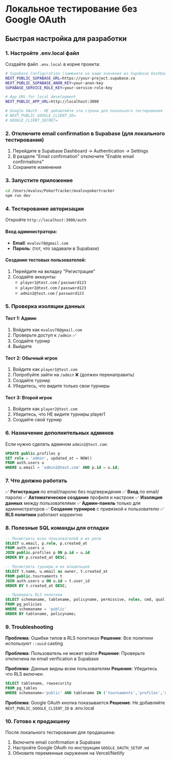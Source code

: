 # Локальное тестирование без Google OAuth

## Быстрая настройка для разработки

### 1. Настройте .env.local файл

Создайте файл `.env.local` в корне проекта:

```bash
# Supabase Configuration (замените на ваши значения из Supabase Dashboard)
NEXT_PUBLIC_SUPABASE_URL=https://your-project.supabase.co
NEXT_PUBLIC_SUPABASE_ANON_KEY=your-anon-key
SUPABASE_SERVICE_ROLE_KEY=your-service-role-key

# App URL for local development
NEXT_PUBLIC_APP_URL=http://localhost:3000

# Google OAuth - НЕ добавляйте эти строки для локального тестирования
# NEXT_PUBLIC_GOOGLE_CLIENT_ID=
# GOOGLE_CLIENT_SECRET=
```

### 2. Отключите email confirmation в Supabase (для локального тестирования)

1. Перейдите в Supabase Dashboard → Authentication → Settings
2. В разделе "Email confirmation" отключите "Enable email confirmations"
3. Сохраните изменения

### 3. Запустите приложение

```bash
cd /Users/mvalov/PokerTracker/mvalovpokertracker
npm run dev
```

### 4. Тестирование авторизации

Откройте `http://localhost:3000/auth`

#### Вход администратора:
- **Email**: `mvalov78@gmail.com`
- **Пароль**: (тот, что задавали в Supabase)

#### Создание тестовых пользователей:
1. Перейдите на вкладку "Регистрация"
2. Создайте аккаунты:
   - `player1@test.com` / `password123`
   - `player2@test.com` / `password123`
   - `admin2@test.com` / `password123`

### 5. Проверка изоляции данных

#### Тест 1: Админ
1. Войдите как `mvalov78@gmail.com`
2. Проверьте доступ к `/admin` ✅
3. Создайте турнир
4. Выйдите

#### Тест 2: Обычный игрок
1. Войдите как `player1@test.com`
2. Попробуйте зайти на `/admin` ❌ (должен перенаправить)
3. Создайте турнир
4. Убедитесь, что видите только свои турниры

#### Тест 3: Второй игрок
1. Войдите как `player2@test.com`
2. Убедитесь, что НЕ видите турниры player1
3. Создайте свой турнир

### 6. Назначение дополнительных админов

Если нужно сделать админом `admin2@test.com`:

```sql
UPDATE public.profiles p
SET role = 'admin', updated_at = NOW()
FROM auth.users u
WHERE u.email = 'admin2@test.com' AND p.id = u.id;
```

### 7. Что должно работать

✅ **Регистрация** по email/паролю без подтверждения
✅ **Вход** по email/паролю
✅ **Автоматическое создание** профиля и настроек
✅ **Изоляция данных** между пользователями
✅ **Админ-панель** только для администраторов
✅ **Создание турниров** с привязкой к пользователю
✅ **RLS политики** работают корректно

### 8. Полезные SQL команды для отладки

```sql
-- Посмотреть всех пользователей и их роли
SELECT u.email, p.role, p.created_at
FROM auth.users u
JOIN public.profiles p ON p.id = u.id
ORDER BY p.created_at DESC;

-- Посмотреть турниры и их владельцев
SELECT t.name, u.email as owner, t.created_at
FROM public.tournaments t
JOIN auth.users u ON u.id = t.user_id
ORDER BY t.created_at DESC;

-- Проверить RLS политики
SELECT schemaname, tablename, policyname, permissive, roles, cmd, qual
FROM pg_policies
WHERE schemaname = 'public'
ORDER BY tablename, policyname;
```

### 9. Troubleshooting

**Проблема**: Ошибки типов в RLS политиках
**Решение**: Все политики используют `::uuid` casting

**Проблема**: Пользователь не может войти
**Решение**: Проверьте отключена ли email verification в Supabase

**Проблема**: Данные видны всем пользователям
**Решение**: Убедитесь что RLS включен:
```sql
SELECT tablename, rowsecurity 
FROM pg_tables 
WHERE schemaname='public' AND tablename IN ('tournaments','profiles','user_settings');
```

**Проблема**: Google OAuth кнопка показывается
**Решение**: Не добавляйте `NEXT_PUBLIC_GOOGLE_CLIENT_ID` в .env.local

### 10. Готово к продакшену

После локального тестирования для продакшена:
1. Включите email confirmation в Supabase
2. Настройте Google OAuth по инструкции `GOOGLE_OAUTH_SETUP.md`
3. Обновите переменные окружения на Vercel/Netlify
